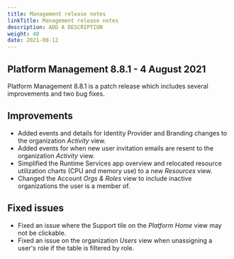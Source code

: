 ```yaml
---
title: Management release notes
linkTitle: Management release notes
description: ADD A DESCRIPTION
weight: 40
date: 2021-08-12
---
```


## Platform Management 8.8.1 - 4 August 2021

Platform Management 8.8.1 is a patch release which includes several improvements and two bug fixes.

## Improvements

* Added events and details for Identity Provider and Branding changes to the organization _Activity_ view.
* Added events for when new user invitation emails are resent to the organization _Activity_ view.
* Simplified the Runtime Services app overview and relocated resource utilization charts (CPU and memory use) to a new _Resources_ view.
* Changed the Account _Orgs & Roles_ view to include inactive organizations the user is a member of.

## Fixed issues

* Fixed an issue where the Support tile on the _Platform Home_ view may not be clickable.
* Fixed an issue on the organization _Users_ view when unassigning a user's role if the table is filtered by role.
